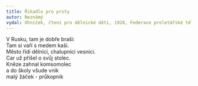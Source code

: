 ```yaml
---
title: Řikadlo pro prsty 
autor: Neznámý
vydal: Ohníček, čtení pro dělnické děti, 1928, Federace proletářské tělovýchovy
---
```


V Rusku, tam je dobře braši:  
Tam si vaří s medem kaši.   
Město řídí dělníci, chalupníci vesnici.  
Car už přišel o svůj stolec.    
Kněze zahnal komsomolec   
a do školy všude vnik    
malý žáček - průkopník   